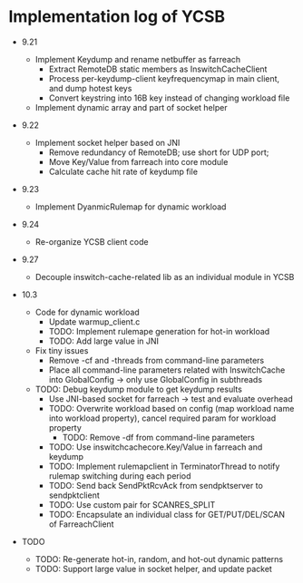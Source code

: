 # Implementation log of YCSB

- 9.21
	+ Implement Keydump and rename netbuffer as farreach
		* Extract RemoteDB static members as InswitchCacheClient
		* Process per-keydump-client keyfrequencymap in main client, and dump hotest keys
		* Convert keystring into 16B key instead of changing workload file
	+ Implement dynamic array and part of socket helper

- 9.22
	+ Implement socket helper based on JNI
		* Remove redundancy of RemoteDB; use short for UDP port; 
		* Move Key/Value from farreach into core module
		* Calculate cache hit rate of keydump file

- 9.23
	+ Implement DyanmicRulemap for dynamic workload

- 9.24
	+ Re-organize YCSB client code

- 9.27
	+ Decouple inswitch-cache-related lib as an individual module in YCSB

- 10.3
	+ Code for dynamic workload
		* Update warmup_client.c
		* TODO: Implement rulemape generation for hot-in workload
		* TODO: Add large value in JNI
	+ Fix tiny issues
		* Remove -cf and -threads from command-line parameters
		* Place all command-line parameters related with InswitchCache into GlobalConfig -> only use GlobalConfig in subthreads
	+ TODO: Debug keydump module to get keydump results
		* Use JNI-based socket for farreach -> test and evaluate overhead
		* TODO: Overwrite workload based on config (map workload name into workload property), cancel required param for workload property
			- TODO: Remove -df from command-line parameters
		* TODO: Use inswitchcachecore.Key/Value in farreach and keydump
		* TODO: Implement rulemapclient in TerminatorThread to notify rulemap switching during each period
		* TODO: Send back SendPktRcvAck from sendpktserver to sendpktclient
		* TODO: Use custom pair for SCANRES_SPLIT
		* TODO: Encapsulate an individual class for GET/PUT/DEL/SCAN of FarreachClient

- TODO
	+ TODO: Re-generate hot-in, random, and hot-out dynamic patterns
	+ TODO: Support large value in socket helper, and update packet
